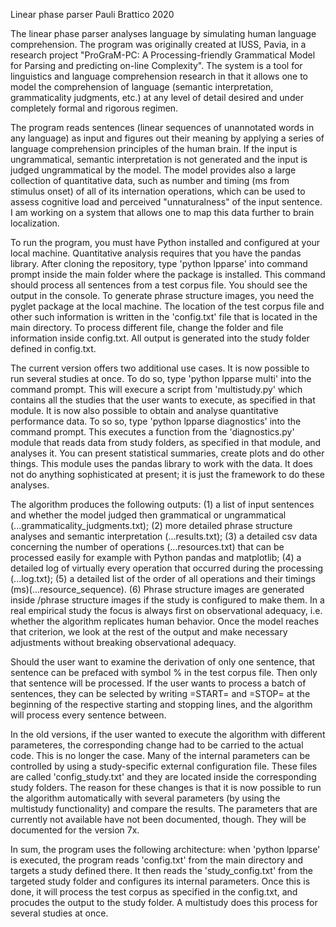 Linear phase parser
Pauli Brattico
2020

The linear phase parser analyses language by simulating human language comprehension. The program was originally created at IUSS, Pavia, in a research project "ProGraM-PC: A Processing-friendly Grammatical Model for Parsing and predicting on-line Complexity". The system is a tool for linguistics and language comprehension research in that it allows one to model the comprehension of language (semantic interpretation, grammaticality judgments, etc.) at any level of detail desired and under completely formal and rigorous regimen.

The program reads sentences (linear sequences of unannotated words in any language) as input and figures out their meaning by applying a series of language comprehension principles of the human brain. If the input is  ungrammatical, semantic interpretation is not generated and the input is judged ungrammatical by the model. The model provides also a large collection of quantitative data, such as number and timing (ms from stimulus onset) of all of its internation operations, which can be used to assess cognitive load and perceived "unnaturalness" of the input sentence. I am working on a system that allows one to map this data further to brain localization. 

To run the program, you must have Python installed and configured at your local machine. Quantitative analysis requires that you have the pandas library. After cloning the repository, type 'python lpparse' into command prompt inside the main folder where the package is installed. This command should process all sentences from a test corpus file. You should see the output in the console. To generate phrase structure images, you need the pyglet package at the local machine. The location of the test corpus file and other such information is written in the 'config.txt' file that is located in the main directory. To process different file, change the folder and file information inside config.txt. All output is generated into the study folder defined in config.txt.

The current version offers two additional use cases. It is now possible to run several studies at once. To do so, type 'python lpparse multi' into the command prompt. This will execure a script from 'multistudy.py' which contains all the studies that the user wants to execute, as specified in that module. It is now also possible to obtain and analyse quantitative performance data. To so so, type 'python lpparse diagnostics' into the command prompt. This executes a function from the 'diagnostics.py' module that reads data from study folders, as specified in that module, and analyses it. You can present statistical summaries, create plots and do other things. This module uses the pandas library to work with the data. It does not do anything sophisticated at present; it is just the framework to do these analyses.

The algorithm produces the following outputs: (1) a list of input sentences and whether the model judged then grammatical or ungrammatical (...grammaticality_judgments.txt); (2) more detailed phrase structure analyses and semantic interpretation (...results.txt); (3) a detailed csv data concerning the number of operations (...resources.txt) that can be processed easily for example with Python pandas and matplotlib; (4) a detailed log of virtually every operation that occurred during the processing (...log.txt); (5) a detailed list of the order of all operations and their timings (ms)(...resource_sequence). (6) Phrase structure images are generated inside /phrase structure images if the study is configured to make them. In a real empirical study the focus is always first on observational adequacy, i.e. whether the algorithm replicates human behavior. Once the model reaches that criterion, we look at the rest of the output and make necessary adjustments without breaking observational adequacy.

Should the user want to examine the derivation of only one sentence,  that sentence can be prefaced with symbol % in the test corpus file. Then only that sentence will be processed. If the user wants to process a batch of sentences, they can be selected by writing =START= and =STOP= at the beginning of the respective starting and stopping lines, and the algorithm will process every sentence between.

In the old versions, if the user wanted to execute the algorithm with different parameteres, the corresponding change had to be carried to the actual code. This is no longer the case. Many of the internal parameters can be controlled by using a study-specific external configuration file. These files are called 'config_study.txt' and they are located inside the corresponding study folders. The reason for these changes is that it is now possible to run the algorithm automatically with several parameters (by using the multistudy functionality) and compare the results. The parameters that are currently not available have not been documented, though. They will be documented for the version 7x.

In sum, the program uses the following architecture: when 'python lpparse' is executed, the program reads 'config.txt' from the main directory and targets a study defined there. It then reads the 'study_config.txt' from the targeted study folder and configures its internal parameters. Once this is done, it will process the test corpus as specified in the config.txt, and procudes the output to the study folder. A multistudy does this process for several studies at once.